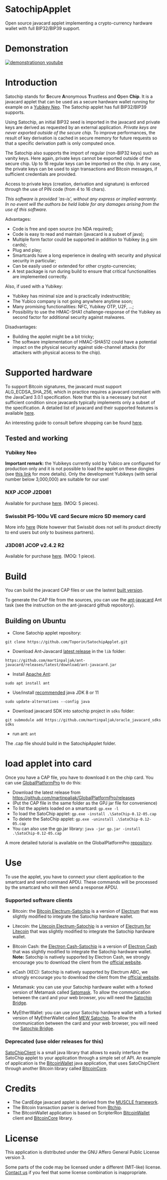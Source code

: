 # SatochipApplet
Open source javacard applet implementing a crypto-currency hardware wallet with full BIP32/BIP39 support.

# Demonstration 

[![demonstrationon youtube](https://i.ytimg.com/vi/dbQoUrcb8SI/hqdefault.jpg?sqp=-oaymwEcCNACELwBSFXyq4qpAw4IARUAAIhCGAFwAcABBg==&rs=AOn4CLDn6M4pa5vMLDvRTFuL00UejiWmeQ)](https://youtu.be/t0IsK1fpEQQ)

# Introduction

Satochip stands for **S**ecure **A**nonymous **T**rustless and **O**pen **Chip**. It is a javacard applet that can be used as a secure hardware wallet running for example on a [Yubikey Neo](https://store.yubico.com/store/catalog/product_info.php?ref=368&products_id=72&affiliate_banner_id=1). The Satochip applet has full BIP32/BIP39 supports.

Using Satochip, an initial BIP32 seed is imported in the javacard and private keys are derived as requested by an external application. *Private keys are never exported outside of the secure chip*. To improve performances, the result of key derivation is cached in secure memory for future requests so that a specific derivation path is only computed once.

The Satochip also supports the import of regular (non-BIP32 keys) such as vanity keys. Here again, private keys cannot be exported outside of the secure chip. Up to 16 regular keys can be imported on the chip. In any case, the private keys can be used to sign transactions and Bitcoin messages, if sufficient credentials are provided.

Access to private keys (creation, derivation and signature) is enforced through the use of PIN code (from 4 to 16 chars).

*This software is provided 'as-is', without any express or implied warranty. In no event will the authors be held liable for any damages arising from the use of this software.*

Advantages:
- Code is free and open source (no NDA required);
- Code is easy to read and maintain (javacard is a subset of java);
- Multiple form factor could be supported in addition to Yubikey (e.g sim cards);
- Plug and play;
- Smartcards have a long experience in dealing with security and physical security in particular;
- Can be easily used or extended for other crypto-currencies;
- A test package is run during build to ensure that critical functionalities are implemented correctly.

Also, if used with a Yubikey:
- Yubikey has minimal size and is practically indestructible;
- The Yubico company is not going anywhere anytime soon;
- Many promising functionalities: NFC, Yubikey OTP, U2F, ...;
- Possibility to use the HMAC-SHA1 challenge-response of the Yubikey as second factor for additional security against malwares.

Disadvantages:
- Building the applet might be a bit tricky;
- The software implementation of HMAC-SHA512 could have a potential impact on the physical security against side-channel attacks (for attackers with physical access to the chip).

# Supported hardware

To support Bitcoin signatures, the javacard must support ALG_ECDSA_SHA_256, which in practice requires a javacard compliant with the JavaCard 3.0.1 specification. Note that this is a necessary but not sufficient condition since javacards typically implements only a subset of the specification.
A detailed list of javacard and their supported features is available [here](http://www.fi.muni.cz/~xsvenda/jcsupport.html).

An interesting guide to consult before shopping can be found [here](https://github.com/martinpaljak/GlobalPlatformPro/tree/master/docs/JavaCardBuyersGuide).

## Tested and working

### Yubikey Neo
**Important remark:** the Yubikeys currently sold by Yubico are configured for production only and it is not possible to load the applet on these dongles (see [this link](https://www.yubico.com/2014/07/yubikey-neo-updates/) for more details). Only the development Yubikeys (with serial number below 3,000,000) are suitable for our use! 

### NXP JCOP J2D081
Available for purchase [here](https://www.javacardsdk.com/product/j2d081/). (MOQ: 5 pieces).

### Swissbit PS-100u VE card Secure micro SD memory card
More info [here](http://www.swissbit.com/index.php?option=com_content&view=article&id=293&Itemid=601)
(Note however that Swissbit does not sell its product directly to end users but only to business partners).

### J3D081 JCOP v2.4.2 R2
Available for purchase [here](https://www.motechno.com/product/j3d081-dual-interface-javacard-3-0-1/). (MOQ: 1 piece).

# Build

You can build the javacard CAP files or use the lastest [built version](https://github.com/Toporin/SatochipApplet/releases).

To generate the CAP file from the sources, you can use the [ant-javacard](https://github.com/martinpaljak/ant-javacard) Ant task (see the instruction on the ant-javacard github repository).


## Building on Ubuntu

* Clone Satochip applet repository:
```
git clone https://github.com/Toporin/SatochipApplet.git
```

* Download Ant-Javacard [latest release](https://github.com/martinpaljak/ant-javacard) in the `lib` folder:
```
https://github.com/martinpaljak/ant-javacard/releases/latest/download/ant-javacard.jar
```

* Install [Apache Ant](https://ant.apache.org/srcdownload.cgi):
```
sudo apt install ant
```

* Use/install [recommended](https://github.com/martinpaljak/ant-javacard/wiki/JavaCard-SDK-and-JDK-version-compatibility) java JDK 8 or 11
```
sudo update-alternatives --config java
```

* Download javacard SDK into satochip project in `sdks` folder:
```
git submodule add https://github.com/martinpaljak/oracle_javacard_sdks sdks
```

* run ant:
```ant```

The .cap file should build in the SatochipApplet folder.

# load applet into card

Once you have a CAP file, you have to download it on the chip card. You can use [GlobalPlatformPro](https://github.com/martinpaljak/GlobalPlatformPro) to do this:

- Download the latest release from https://github.com/martinpaljak/GlobalPlatformPro/releases
- (Put the CAP file in the same folder as the GPJ jar file for convenience)
- To list the applets loaded on a smartcard: `gp.exe -l`
- To load the SatoChip applet: `gp.exe -install .\SatoChip-0.12-05.cap`
- To delete the SatoChip applet: `gp.exe -uninstall .\SatoChip-0.12-05.cap`
- You can also use the gp.jar library: `java -jar gp.jar -install .\SatoChip-0.12-05.cap`

A more detailed tutorial is available on the GlobalPlatformPro [repository](https://github.com/martinpaljak/GlobalPlatformPro).

# Use

To use the applet, you have to connect your client application to the smartcard and send command APDU. These commands will be processed by the smartcard who will then send a response APDU. 

### Supported software clients

- Bitcoin: the [Bitcoin Electrum-Satochip](https://github.com/Toporin/electrum-satochip/releases) is a version of [Electrum](https://github.com/spesmilo/electrum) that was slightly modified to integrate the Satochip hardware wallet.
- Litecoin: the [Litecoin Electrum-Satochip](https://github.com/Toporin/electrum-satochip/releases) is a version of [Electrum for Litecoin](https://github.com/pooler/electrum-ltc/) that was slightly modified to integrate the Satochip hardware wallet.
- Bitcoin Cash: the [Electron Cash-Satochip](https://github.com/Toporin/electrum-satochip/releases) is a version of [Electron Cash](https://github.com/Electron-Cash/Electron-Cash) that was slightly modified to integrate the Satochip hardware wallet.
**Note:** Satochip is natively supported by Electron Cash, we strongly encourage you to download the client from the [official website](https://electroncash.org/).
- eCash (XEC): Satochip is natively supported by Electrum ABC, we strongly encourage you to download the client from the [official website](https://www.bitcoinabc.org/electrum/).

- Metamask: you can use your Satochip hardware wallet with a forked version of Metamask called [Satomask](https://github.com/Toporin/metamask-extension/releases). To allow the communication between the card and your web browser, you will need the [Satochip Bridge](https://github.com/Toporin/Satochip-Bridge/releases).

- MyEtherWallet: you can use your Satochip hardware wallet with a forked version of MyEtherWallet called [MEW Satochip](https://github.com/Toporin/MyEtherWallet/releases). To allow the communication between the card and your web browser, you will need the [Satochip Bridge](https://github.com/Toporin/Satochip-Bridge/releases).

### Deprecated (use older releases for this)
[SatoChipClient](https://github.com/Toporin/SatoChipClient) is a small java library that allows to easily interface the SatoChip applet to your application through a simple set of API. An example of application is the [BitcoinWallet](https://github.com/Toporin/BitcoinWallet) java application, that uses SatoChipClient through another Bitcoin library called [BitcoinCore](https://github.com/Toporin/BitcoinCore).  

# Credits

- The CardEdge javacard applet is derived from the [MUSCLE framework](http://pcsclite.alioth.debian.org/musclecard.com/info.html).
- The Bitcoin transaction parser is derived from [Btchip](https://github.com/LedgerHQ/btchipJC).
- The BitcoinWallet application is based on ScripterRon [BitcoinWallet](https://github.com/ScripterRon/BitcoinWallet) client and [BitcoinCore](https://github.com/ScripterRon/BitcoinCore) library.

# License

This application is distributed under the GNU Affero General Public License version 3.

Some parts of the code may be licensed under a different (MIT-like) license. 
[Contact us](mailto:support@satochip.io) if you feel that some license combination is inappropriate.

